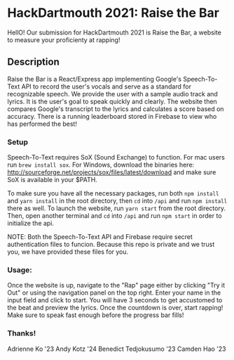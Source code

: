 # HackDartmouth 2021: Raise the Bar

HellO! Our submission for HackDartmouth 2021 is Raise the Bar, a website to measure your proficienty at rapping!

## Description

Raise the Bar is a React/Express app implementing Google's Speech-To-Text API to record the user's vocals and serve as a standard for recognizable speech. We provide the user with a sample audio track and lyrics. It is the user's goal to speak quickly and clearly. The website then compares Google's transcript to the lyrics and calculates a score based on accuracy. There is a running leaderboard stored in Firebase to view who has performed the best!

### Setup

Speech-To-Text requires SoX (Sound Exchange) to function. For mac users run `brew install sox`. For Windows, download the binaries here: http://sourceforge.net/projects/sox/files/latest/download and make sure SoX is available in your $PATH. 

To make sure you have all the necessary packages, run both `npm install` and `yarn install` in the root directory, then `cd` into `/api` and run `npm install` there as well. To launch the website, run `yarn start` from the root directory. Then, open another terminal and `cd` into `/api` and run `npm start` in order to initialize the api. 

NOTE: Both the Speech-To-Text API and Firebase require secret authentication files to funcion. Because this repo is private and we trust you, we have provided these files for you. 

### Usage: 

Once the website is up, navigate to the "Rap" page either by clicking "Try it Out" or using the navigation panel on the top right. Enter your name in the input field and click to start. You will have 3 seconds to get accustomed to the beat and preview the lyrics. Once the countdown is over, start rapping! Make sure to speak fast enough before the progress bar fills!

### Thanks!

Adrienne Ko '23
Andy Kotz '24
Benedict Tedjokusumo '23
Camden Hao '23

